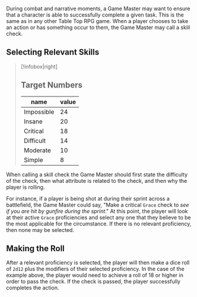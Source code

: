 During combat and narrative moments, a Game Master may want to ensure that a character is able to successfully complete a given task. This is the same as in any other Table Top RPG game. When a player chooses to take an action or has something occur to them, the Game Master may call a skill check. 

## Selecting Relevant Skills
> [!infobox|right]
> ## Target Numbers
> | name | value |
> | --- | --- |
> | Impossible | 24 |
> | Insane | 20 |
> | Critical | 18 |
> | Difficult | 14 |
> | Moderate | 10 |
> | Simple | 8 |

When calling a skill check the Game Master should first state the difficulty of the check, then what attribute is related to the check, and then why the player is rolling. 

For instance, if a player is being shot at during their sprint across a battlefield, the Game Master could say, "Make a critical `Grace` check to *see if you are hit by gunfire during the sprint*." At this point, the player will look at their active `Grace` proficiencies and select any one that they believe to be the most applicable for the circumstance. If there is no relevant proficiency, then none may be selected. 

## Making the Roll
After a relevant proficiency is selected, the player will then make a dice roll of `2d12` plus the modifiers of their selected proficiency. In the case of the example above, the player would need to achieve a roll of 18 or higher in order to pass the check. If the check is passed, the player successfully completes the action.